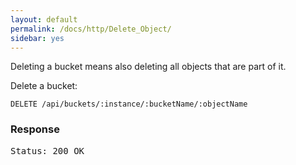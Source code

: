 ```yaml
---
layout: default
permalink: /docs/http/Delete_Object/
sidebar: yes
---
```

Deleting a bucket means also deleting all objects that are part of it.

Delete a bucket:

    DELETE /api/buckets/:instance/:bucketName/:objectName


### Response

<pre class="header">Status: 200 OK</pre>
